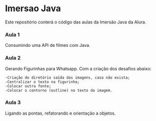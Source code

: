 # Imersao Java

Este repositório conterá o código das aulas da Imersão Java da Alura.

### Aula 1

Consumindo uma API de filmes com Java.

### Aula 2

Gerando Figurinhas para Whatsapp. Com a criação dos desafios abaixo:

    -Criação do diretório saída das imagens, caso não exista;
    -Centralizar o texto na figurinha;
    -Colocar outra fonte;
    -Colocar o contorno (outline) no texto da imagem.
    
### Aula 3

Ligando as pontas, refatorando e orientação a objetos.
